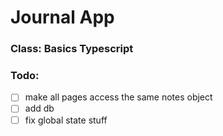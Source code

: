 # Journal App

### Class: Basics Typescript

### Todo:

- [ ] make all pages access the same notes object
- [ ] add db
- [ ] fix global state stuff